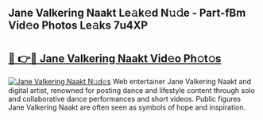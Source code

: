 ## Jane Valkering Naakt Le𝚊k𝚎d N𝚞𝚍e - Part-fBm Vid𝚎o Photos Le𝚊ks 7u4XP

# <h2><a href="http://fb39dw.evod.top/?m=Jane+Valkering+Naakt">🔗 👉🔴 Jane Valkering Naakt Vid𝚎o Ph𝚘t𝚘s</a></h2>

[![Jane Valkering Naakt N𝚞d𝚎s](https://i.imgur.com/8V9OHl7.gif)](http://fb39dw.evod.top/?m=Jane+Valkering+Naakt)
Web entertainer Jane Valkering Naakt and digital artist, renowned for posting dance and lifestyle content through solo and collaborative dance performances and short videos. Public figures Jane Valkering Naakt are often seen as symbols of hope and inspiration. 
